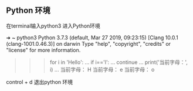 ## Python 环境

在terminal输入python3 进入Python环境

➜  ~ python3
Python 3.7.3 (default, Mar 27 2019, 09:23:15)
[Clang 10.0.1 (clang-1001.0.46.3)] on darwin
Type "help", "copyright", "credits" or "license" for more information.
>>>


>>> for i in 'Hello':
...     if i=='l':
...             continue
...     print('当前字母：', i)
...
当前字母： H
当前字母： e
当前字母： o
>>>

control + d 退出python 环境


